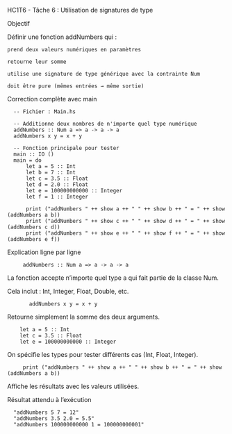 HC1T6 - Tâche 6 : Utilisation de signatures de type

 Objectif

Définir une fonction addNumbers qui :

    prend deux valeurs numériques en paramètres

    retourne leur somme

    utilise une signature de type générique avec la contrainte Num

    doit être pure (mêmes entrées → même sortie)

 Correction complète avec main

      -- Fichier : Main.hs
      
      -- Additionne deux nombres de n'importe quel type numérique
      addNumbers :: Num a => a -> a -> a
      addNumbers x y = x + y
      
      -- Fonction principale pour tester
      main :: IO ()
      main = do
          let a = 5 :: Int
          let b = 7 :: Int
          let c = 3.5 :: Float
          let d = 2.0 :: Float
          let e = 100000000000 :: Integer
          let f = 1 :: Integer
      
          print ("addNumbers " ++ show a ++ " " ++ show b ++ " = " ++ show (addNumbers a b))
          print ("addNumbers " ++ show c ++ " " ++ show d ++ " = " ++ show (addNumbers c d))
          print ("addNumbers " ++ show e ++ " " ++ show f ++ " = " ++ show (addNumbers e f))

 Explication ligne par ligne

         addNumbers :: Num a => a -> a -> a

 La fonction accepte n’importe quel type a qui fait partie de la classe Num.

 Cela inclut : Int, Integer, Float, Double, etc.

           addNumbers x y = x + y

Retourne simplement la somme des deux arguments.

        let a = 5 :: Int
        let c = 3.5 :: Float
        let e = 100000000000 :: Integer

On spécifie les types pour tester différents cas (Int, Float, Integer).

         print ("addNumbers " ++ show a ++ " " ++ show b ++ " = " ++ show (addNumbers a b))

Affiche les résultats avec les valeurs utilisées.

 Résultat attendu à l’exécution

      "addNumbers 5 7 = 12"
      "addNumbers 3.5 2.0 = 5.5"
      "addNumbers 100000000000 1 = 100000000001"
